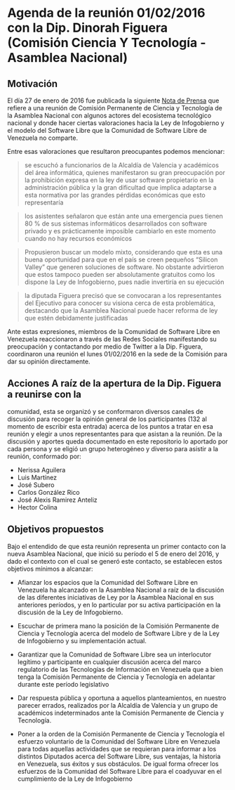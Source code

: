 # Agenda de la reunión 01/02/2016 con la Dip. Dinorah Figuera (Comisión Ciencia Y Tecnología - Asamblea Nacional)

## Motivación

El día 27 de enero de 2016 fue publicada la siguiente [Nota de
Prensa](http://www.asambleanacional.gob.ve/noticia/show/id/14172) que refiere a
una reunión de Comisión Permanente de Ciencia y Tecnología de la Asamblea
Nacional con algunos actores del ecosistema tecnológico nacional y donde hacer
ciertas valoraciones hacia la Ley de Infogobierno y el modelo del Software Libre
que la Comunidad de Software Libre de Venezuela no comparte. 

Entre esas valoraciones que resultaron preocupantes podemos mencionar:

> se escuchó a funcionarios de la Alcaldía de Valencia y académicos del área
> informática, quienes manifestaron su gran preocupación por la prohibición
> expresa en la ley de usar software propietario en la administración pública y
> la  gran dificultad que implica adaptarse a esta normativa por las  grandes
> pérdidas económicas que esto representaría

> los asistentes señalaron que están ante una emergencia pues  tienen 80 % de
> sus sistemas informáticos desarrollados con software privado y es
> prácticamente imposible  cambiarlo en este momento cuando no hay recursos
> económicos

> Propusieron buscar un modelo mixto, considerando que esta es una buena
> oportunidad para que en el país se creen  pequeños  “Silicon Valley” que
> generen  soluciones de software. No obstante  advirtieron que estos tampoco
> pueden ser absolutamente gratuitos como los dispone la Ley de Infogobierno,
> pues nadie invertiría en su ejecución

> la  diputada Figuera  precisó que se convocaran a los representantes del
> Ejecutivo para conocer su visiona cerca de esta problemática, destacando que
> la Asamblea Nacional puede hacer reforma de ley que estén debidamente
> justificadas

Ante estas expresiones, miembros de la Comunidad de Software Libre en Venezuela
reaccionaron a través de las Redes Sociales manifestando su preocupación y
contactando por medio de Twitter a la Dip. Figuera, coordinaron una reunión el
lunes 01/02/2016 en la sede de la Comisión para dar su opinión directamente.

## Acciones A raíz de la apertura de la Dip. Figuera a reunirse con la
comunidad, esta se organizó y se conformaron diversos canales de discusión para
recoger la opinión general de los participantes (132 al momento de escribir esta
entrada) acerca de los puntos a tratar en esa reunión y elegir a unos
representantes para que asistan a la reunión. De la discusión y aportes queda
documentado en este repositorio lo aportado por cada persona y se eligió un
grupo heterogéneo y diverso para asistir a la reunión, conformado por:

* Nerissa Aguilera
* Luis Martínez
* José Subero
* Carlos González Rico
* José Alexis Ramirez Anteliz
* Hector Colina 

## Objetivos propuestos 

Bajo el entendido de que esta reunión representa un primer contacto con la nueva
Asamblea Nacional, que inició su período el 5 de enero del 2016, y dado el
contexto con el cual se generó este contacto, se establecen estos objetivos
mínimos a alcanzar:

* Afianzar los espacios que la Comunidad del Software Libre en Venezuela ha
  alcanzado en la Asamblea Nacional a raíz de la discusión de las diferentes
  iniciativas de Ley por la Asamblea Nacional en sus anteriores períodos, y en
  lo particular por su activa participación en la discusión de la Ley de
  Infogobierno.

* Escuchar de primera mano la posición de la Comisión Permanente de Ciencia y
  Tecnología acerca del modelo de Software Libre y de la Ley de Infogobierno y
  su implementación actual.

* Garantizar que la Comunidad de Software Libre sea un interlocutor legítimo y
  participante en cualquier discusión acerca del marco regulatorio de las
  Tecnologías de Información en Venezuela que a bien tenga la Comisión
  Permanente de Ciencia y Tecnología en adelantar durante este período
  legislativo

* Dar respuesta pública y oportuna a aquellos planteamientos, en nuestro parecer
  errados, realizados por la Alcaldía de Valencia y un grupo de académicos
  indeterminados ante la Comisión Permanente de Ciencia y Tecnología.

* Poner a la orden de la Comisión Permanente de Ciencia y Tecnología el esfuerzo
  voluntario de la Comunidad del Software Libre en Venezuela para todas aquellas
  actividades que se requieran para informar a los distintos Diputados acerca
  del Software Libre, sus ventajas, la historia en Venezuela, sus éxitos y sus
  obstáculos. De igual forma ofrecer los esfuerzos de la Comunidad del Software
  Libre para el coadyuvar en el cumplimiento de la Ley de Infogobierno

